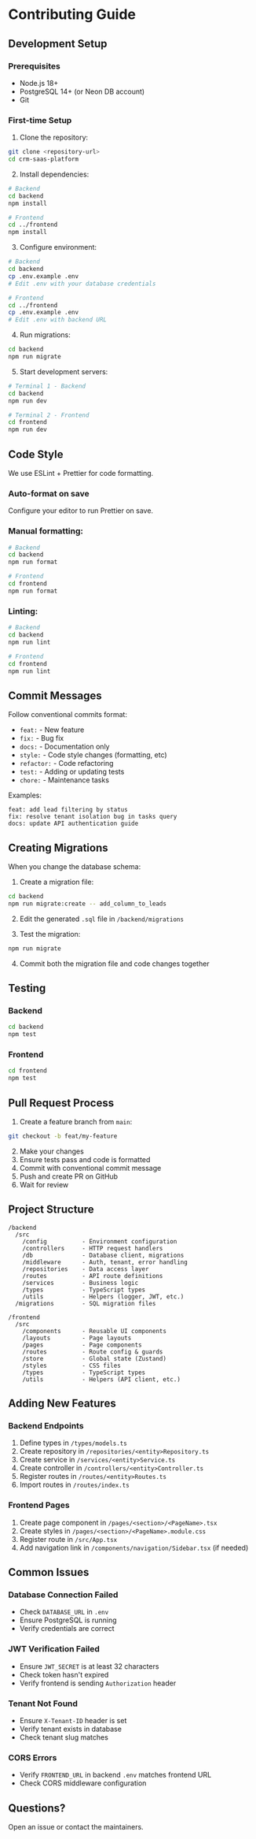 # Contributing Guide

## Development Setup

### Prerequisites
- Node.js 18+
- PostgreSQL 14+ (or Neon DB account)
- Git

### First-time Setup

1. Clone the repository:
```bash
git clone <repository-url>
cd crm-saas-platform
```

2. Install dependencies:
```bash
# Backend
cd backend
npm install

# Frontend
cd ../frontend
npm install
```

3. Configure environment:
```bash
# Backend
cd backend
cp .env.example .env
# Edit .env with your database credentials

# Frontend
cd ../frontend
cp .env.example .env
# Edit .env with backend URL
```

4. Run migrations:
```bash
cd backend
npm run migrate
```

5. Start development servers:
```bash
# Terminal 1 - Backend
cd backend
npm run dev

# Terminal 2 - Frontend
cd frontend
npm run dev
```

## Code Style

We use ESLint + Prettier for code formatting.

### Auto-format on save
Configure your editor to run Prettier on save.

### Manual formatting:
```bash
# Backend
cd backend
npm run format

# Frontend
cd frontend
npm run format
```

### Linting:
```bash
# Backend
cd backend
npm run lint

# Frontend
cd frontend
npm run lint
```

## Commit Messages

Follow conventional commits format:
- `feat:` - New feature
- `fix:` - Bug fix
- `docs:` - Documentation only
- `style:` - Code style changes (formatting, etc)
- `refactor:` - Code refactoring
- `test:` - Adding or updating tests
- `chore:` - Maintenance tasks

Examples:
```
feat: add lead filtering by status
fix: resolve tenant isolation bug in tasks query
docs: update API authentication guide
```

## Creating Migrations

When you change the database schema:

1. Create a migration file:
```bash
cd backend
npm run migrate:create -- add_column_to_leads
```

2. Edit the generated `.sql` file in `/backend/migrations`

3. Test the migration:
```bash
npm run migrate
```

4. Commit both the migration file and code changes together

## Testing

### Backend
```bash
cd backend
npm test
```

### Frontend
```bash
cd frontend
npm test
```

## Pull Request Process

1. Create a feature branch from `main`:
```bash
git checkout -b feat/my-feature
```

2. Make your changes
3. Ensure tests pass and code is formatted
4. Commit with conventional commit message
5. Push and create PR on GitHub
6. Wait for review

## Project Structure

```
/backend
  /src
    /config          - Environment configuration
    /controllers     - HTTP request handlers
    /db              - Database client, migrations
    /middleware      - Auth, tenant, error handling
    /repositories    - Data access layer
    /routes          - API route definitions
    /services        - Business logic
    /types           - TypeScript types
    /utils           - Helpers (logger, JWT, etc.)
  /migrations        - SQL migration files

/frontend
  /src
    /components      - Reusable UI components
    /layouts         - Page layouts
    /pages           - Page components
    /routes          - Route config & guards
    /store           - Global state (Zustand)
    /styles          - CSS files
    /types           - TypeScript types
    /utils           - Helpers (API client, etc.)
```

## Adding New Features

### Backend Endpoints

1. Define types in `/types/models.ts`
2. Create repository in `/repositories/<entity>Repository.ts`
3. Create service in `/services/<entity>Service.ts`
4. Create controller in `/controllers/<entity>Controller.ts`
5. Register routes in `/routes/<entity>Routes.ts`
6. Import routes in `/routes/index.ts`

### Frontend Pages

1. Create page component in `/pages/<section>/<PageName>.tsx`
2. Create styles in `/pages/<section>/<PageName>.module.css`
3. Register route in `/src/App.tsx`
4. Add navigation link in `/components/navigation/Sidebar.tsx` (if needed)

## Common Issues

### Database Connection Failed
- Check `DATABASE_URL` in `.env`
- Ensure PostgreSQL is running
- Verify credentials are correct

### JWT Verification Failed
- Ensure `JWT_SECRET` is at least 32 characters
- Check token hasn't expired
- Verify frontend is sending `Authorization` header

### Tenant Not Found
- Ensure `X-Tenant-ID` header is set
- Verify tenant exists in database
- Check tenant slug matches

### CORS Errors
- Verify `FRONTEND_URL` in backend `.env` matches frontend URL
- Check CORS middleware configuration

## Questions?

Open an issue or contact the maintainers.
